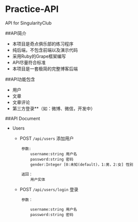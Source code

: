 # Practice-API
API for SingularityClub

##API简介

- 本项目是奇点俱乐部的练习程序
- 纯后端，不包含前端以及演示代码
- 采用Ruby的Grape框架编写
- API尽量符合标准
- 本项目是一套极简的完整博客后端

##API功能包含

- 用户
- 文章
- 文章评论
- 第三方登录**（如：微博、微信，开发中）

##API Document

- Users
    - POST `/api/users`  添加用户

    ```
        参数:
            username:string 用户名
            password:string 密码
            gender:Integer [0:未知(default)，1:男，2:女] 性别
            
        返回：
            用户实体
    ```


    - POST `/api/users/login` 登录
    ```
        参数：

            username:string 用户名
            password:string 密码
    ```

